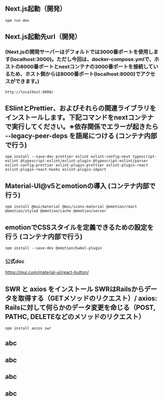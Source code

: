 ## Next.js起動（開発）
`npm run dev`

## Next.js起動先url（開発）
### (Next.jsの開発サーバーはデフォルトでは3000番ポートを使用します(localhost:3000)。ただし今回は、docker-compose.ymlで、ホストの8000番ポートとnextコンテナの3000番ポートを接続しているため、ホスト側からは8000番ポート(localhost:8000)でアクセスができます。)
`http://localhost:8000/`

## ESlintとPrettier、およびそれらの関連ライブラリをインストールします。下記コマンドをnextコンテナで実行してください。※依存関係でエラーが起きたら  --legacy-peer-deps を語尾につける (コンテナ内部で行う)
`npm install --save-dev prettier eslint eslint-config-next typescript-eslint @typescript-eslint/eslint-plugin @typescript-eslint/parser eslint-config-prettier eslint-plugin-prettier eslint-plugin-react eslint-plugin-react-hooks eslint-plugin-import`

## Material-UI@v5とemotionの導入 (コンテナ内部で行う)
`npm install @mui/material @mui/icons-material @emotion/react @emotion/styled @emotion/cache @emotion/server`

## emotionでCSSスタイルを定義できるための設定を行う (コンテナ内部で行う)
`npm install --save-dev @emotion/babel-plugin`
### 公式doc ###
https://mui.com/material-ui/react-button/

## SWR と axios をインストール SWRはRailsからデータを取得する（GETメソッドのリクエスト）/ axios: Railsに対して何らかのデータ変更を命じる（POST, PATHC, DELETEなどのメソッドのリクエスト）
`npm install axios swr`

## abc

## abc

## abc

## abc